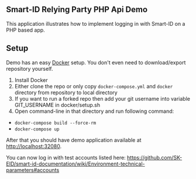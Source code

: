 Smart-ID Relying Party PHP Api Demo
------------------

This application illustrates how to implement logging in with Smart-ID on a PHP based app.

Setup
------------
Demo has an easy [Docker](https://www.docker.com/what-docker) setup. You don't even need to download/export repository yourself.

1. Install Docker
2. Either clone the repo or only copy `docker-compose.yml` and `docker` directory from repository to local directory
3. If you want to run a forked repo then add your git username into variable GIT_USERNAME in docker/setup.sh
3. Open command-line in that directory and run following command:
  * `docker-compose build --force-rm`
  * `docker-compose up`

After that you should have demo application available at [http://localhost:32080](http://localhost:32080).

You can now log in with test accounts listed here:
https://github.com/SK-EID/smart-id-documentation/wiki/Environment-technical-parameters#accounts